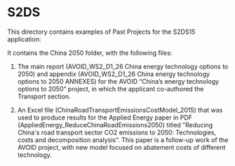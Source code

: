 # S2DS
This directory contains examples of Past Projects for the S2DS15 application:

It contains the China 2050 folder, with the following files: 

1. The main report (AVOID_WS2_D1_26 China energy technology options to 2050) and appendix (AVOID_WS2_D1_26 China energy technology options to 2050 ANNEXES) for the AVOID “China’s energy technology options to 2050” project, in which the applicant co-authored the Transport section.  

2. An Excel file (ChinaRoadTransportEmissionsCostModel_2015) that was used to produce results for the Applied Energy paper in PDF (AppliedEnergy_ReduceChinaRoadEmissions2050) titled "Reducing China's road transport sector CO2 emissions to 2050: Technologies, costs and decomposition analysis". This paper is a follow-up work of the AVOID project, with new model focused on abatement costs of different technology.
